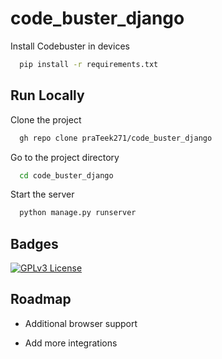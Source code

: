 # code_buster_django


Install  Codebuster in devices

```bash
  pip install -r requirements.txt
```




## Run Locally

Clone the project

```bash
  gh repo clone praTeek271/code_buster_django
```

Go to the project directory

```bash
  cd code_buster_django
```

Start the server

```bash
  python manage.py runserver
```


## Badges
[![GPLv3 License](https://img.shields.io/badge/License-GPL%20v3-yellow.svg)](https://opensource.org/licenses/)



## Roadmap

- Additional browser support

- Add more integrations

